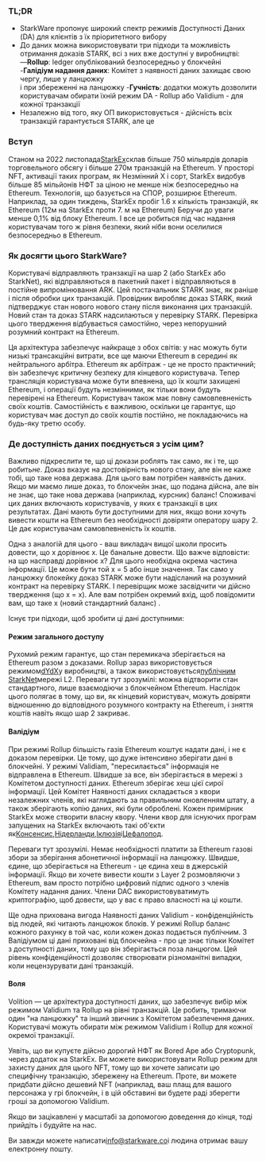 ### TL;DR

* StarkWare пропонує широкий спектр режимів Доступності Даних (DA) для клієнтів з їх пріоритетного вибору
* До даних можна використовувати три підходи та можливість отримання доказів STARK, всі з них вже доступні у виробництві:\
  —**Rollup**: ledger опублікований безпосередньо у блокчейні\
  -**Галідіум надання даних**: Комітет з наявності даних захищає свою чергу, лише у ланцюжку\
  і при збереженні на ланцюжку -**Гучність**: додатки можуть дозволити користувачам обирати їхній режим DA - Rollup або Validium - для кожної транзакції
* Незалежно від того, яку ОП використовується - дійсність всіх транзакцій гарантується STARK, але це

### Вступ

Станом на 2022 листопада[StarkEx](https://starkware.co/starkex/)склав більше 750 мільярдів доларів торговельного обсягу і більше 270м транзакцій на Ethereum. У просторі NFT, активації таких програм, як Незмінний X і сорт, StarkEx видобув більше 85 мільйонів НФТ за ціною не менше ніж безпосередньо на Ethereum. Технологія, що базується на СПОР, розширює Ethereum. Наприклад, за один тиждень, StarkEx пробіг 1.6 x кількість транзакцій, як Ethereum (12м на StarkEx проти 7. м на Ethereum) Беручи до уваги менше 0,1% від блоку Ethereum. І все це робиться під час надання користувачам того ж рівня безпеки, який ніби вони оселилися безпосередньо в Ethereum.

### Як досягти цього StarkWare?

Користувачі відправляють транзакції на шар 2 (або StarkEx або StarkNet), які відправляються в пакетний пакет і відправляються в постійне випромінювання ARK. Цей постачальник STARK знає, як раніше і після обробки цих транзакцій. Провідник виробляє доказ STARK, який підтверджує стан нового нового стану після виконання цих транзакцій. Новий стан та доказ STARK надсилаються у перевірку STARK. Перевірка цього твердження відбувається самостійно, через непорушний розумний контракт на Ethereum.

Ця архітектура забезпечує найкраще з обох світів: у нас можуть бути низькі трансакційні витрати, все ще маючи Ethereum в середині як нейтрального арбітра. Ethereum як арбітраж - це не просто практичний; він забезпечує критичну безпеку для кінцевого користувача. Тепер трансляція користувача може бути впевнена, що їх кошти захищені Ethereum, і операції будуть незмінними, як тільки вони будуть перевірені на Ethereum. Користувач також має повну самовпевненість своїх коштів. Самостійність є важливою, оскільки це гарантує, що користувач має доступ до своїх коштів постійно, не покладаючись на будь-яку третю особу.

### Де доступність даних поєднується з усім цим?

Важливо підкреслити те, що ці докази роблять так само, як і те, що робить*не*. Доказ вказує на достовірність нового стану, але він не каже тобі, що таке нова держава. Для цього вам потрібен наявність даних. Якщо ми маємо лише доказ, то блокчейн знає, що подана дійсна, але він не знає, що таке нова держава (наприклад, курсник) баланс! Споживачі цих даних включають користувачів, у яких є транзакції в цих результатах. Дані мають бути доступними для них, якщо вони хочуть вивести кошти на Ethereum без необхідності довіряти оператору шару 2. Це дає користувачам самовпевненість їх коштів.

Одна з аналогій для цього - ваш викладач вищої школи просить довести, що х дорівнює х. Це банальне довести. Що важче відповісти: на що насправді дорівнює х? Для цього необхідна окрема частина інформації. Це може бути той х = 5 або інше значення. Так само у ланцюжку блокейку доказ STARK може бути надісланий на розумний контракт на перевірку STARK. І перевірщик може засвідчити чи дійсно твердження (що x = x). Але вам потрібен окремий вхід, щоб повідомити вам, що таке x (новий стандартний баланс) .

Існує три підходи, щоб зробити ці дані доступними:

#### Режим загального доступу

Рухомий режим гарантує, що стан перемикача зберігається на Ethereum разом з доказами. Rollup зараз використовується режимом[dYdX](https://dydx.exchange/)у виробництві, а також використовується[публічним StarkNet](http://starknet.io/)мережі L2. Переваги тут зрозумілі: можна відтворити стан стандартного, лише взаємодіючи з блокчейном Ethereum. Наслідок цього полягає в тому, що ви, як кінцевий користувач, можуть довіряти відношенню до відповідного розумного контракту на Ethereum, і зняття коштів навіть якщо шар 2 закриває.

#### Валідіум

При режимі Rollup більшість газів Ethereum коштує надати дані, і не є доказом перевірки. Це тому, що дуже інтенсивно зберігати дані в блокчейні. У режимі Validiam, "пересилається" інформація не відправлена в Ethereum. Швидше за все, він зберігається в мережі з Комітетом доступності даних. Ethereum зберігає хеш цієї сирої інформації. Цей Комітет Наявності даних складається з квори незалежних членів, які наглядають за правильним оновленням штату, а також зберігають копію даних, які були оброблені. Кожен примірник StarkEx може створити власну квору. Члени квор для існуючих програм запущених на StarkEx включають такі об'єкти як[Консенсис](https://consensys.net/),[Нідерланди](https://nethermind.io/),[Іклюзія](https://iqlusion.io/)і[Цефалопод](https://cephalopod.equipment/).

Переваги тут зрозумілі. Немає необхідності платити за Ethereum газові збори за зберігання абонетичної інформації на ланцюжку. Швидше, єдине, що зберігається на Ethereum - це єдина хеш в джерській інформації. Якщо ви хочете вивести кошти з Layer 2 розмовляючи з Ethereum, вам просто потрібно цифровий підпис одного з членів Комітету надання даних. Члени DAC використовуватимуть криптографію, щоб довести, що у вас є право власності на ці кошти.

Ще одна прихована вигода Наявності даних Validium - конфіденційність від людей, які читають ланцюжок блоків. У режимі Rollup баланс кожного рахунку в той час, коли кожен доказ подається публічним. З Валідіумом ці дані приховані від блокчейна - про це знає тільки Комітет з доступності даних, тому що він зберігається поза ланцюгом. Цей рівень конфіденційності дозволяє створювати різноманітні випадки, коли нецензурувати дані транзакцій.

#### Воля

Volition — це архітектура доступності даних, що забезпечує вибір між режимом Validium та Rollup на рівні транзакцій. Це робить, тримаючи один "на ланцюжку" та інший звичник з Комітетом забезпечення даних. Користувачі можуть обирати між режимом Validium і Rollup для кожної окремої транзакції.

Уявіть, що ви купуєте дійсно дорогий НФТ як Bored Ape або Cryptopunk, через додаток на StarkEx. Ви можете використовувати Rollup режим для захисту даних для цього NFT, тому що ви хочете записати цю специфічну транзакцію, збережену на Ethereum. Проте, ви можете придбати дійсно дешевий NFT (наприклад, ваш плащ для вашого персонажа у грі блокчейн, і в цій обставині ви будете раді зберегти гроші за допомогою Validium.

Якщо ви зацікавлені у масштабі за допомогою доведення до кінця, тоді прийдіть і будуйте на нас.



Ви завжди можете написати[info@starkware.co](mailto:info@starkware.co)і людина отримає вашу електронну пошту.